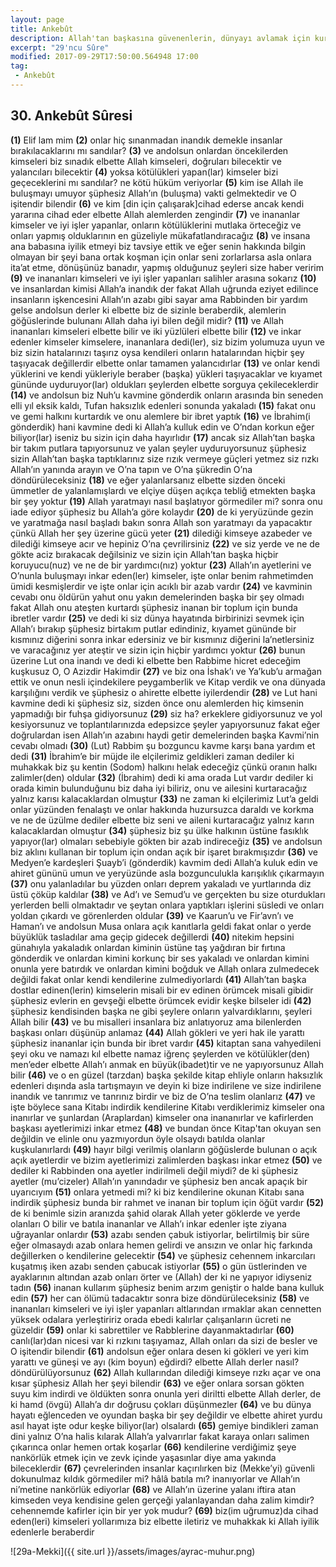 ```yaml
---
layout: page
title: Ankebût
description: Allah'tan başkasına güvenenlerin, dünyayı avlamak için kurdukları teşkilatını bir örümcek ağına benzeten, örümcek meseli.
excerpt: "29'ncu Sûre"
modified: 2017-09-29T17:50:00.564948 17:00
tag: 
 - Ankebût
---
```


## 30. Ankebût Sûresi

**(1)** Elif lam mim 
**(2)** onlar hiç sınanmadan inandık demekle insanlar bırakılacaklarını mı sandılar?
**(3)** ve andolsun onlardan öncekilerden kimseleri biz sınadık elbette Allah kimseleri, doğruları bilecektir ve yalancıları bilecektir 
**(4)** yoksa kötülükleri yapan(lar) kimseler bizi geçeceklerini mı sandılar? ne kötü hüküm veriyorlar
**(5)** kim ise Allah ile buluşmayı umuyor şüphesiz Allah’ın (buluşma) vakti gelmektedir ve O işitendir bilendir
**(6)** ve kim [din için çalışarak]cihad ederse ancak kendi yararına cihad eder elbette Allah alemlerden zengindir
**(7)** ve inananlar kimseler ve iyi işler yapanlar, onların kötülüklerini mutlaka örteceğiz ve onları yapmış olduklarının en güzeliyle mükafatlandıracağız 
**(8)** ve insana ana babasına iyilik etmeyi biz tavsiye ettik ve eğer senin hakkında bilgin olmayan bir şeyi bana ortak koşman için onlar seni zorlarlarsa asla onlara ita’at etme, dönüşünüz banadır, yapmış olduğunuz şeyleri size haber veririm 
**(9)** ve inananları kimseleri ve iyi işler yapanları salihler arasına sokarız
**(10)** ve insanlardan kimisi Allah’a inandık der fakat Allah uğrunda eziyet edilince insanların işkencesini Allah’ın azabı gibi sayar ama Rabbinden bir yardım gelse andolsun derler ki elbette biz de sizinle beraberdik, alemlerin göğüslerinde bulunanı Allah daha iyi bilen değil midir?
**(11)** ve Allah inananları kimseleri elbette bilir ve iki yüzlüleri elbette bilir
**(12)** ve inkar edenler kimseler kimselere, inananlara dedi(ler), siz bizim yolumuza uyun ve biz sizin hatalarınızı taşırız oysa kendileri onların hatalarından hiçbir şey taşıyacak değillerdir elbette onlar tamamen yalancıdırlar
**(13)** ve onlar kendi yüklerini ve kendi yükleriyle beraber (başka) yükleri taşıyacaklar ve kıyamet gününde uyduruyor(lar) oldukları şeylerden elbette sorguya çekileceklerdir 
**(14)** ve andolsun biz Nuh’u kavmine gönderdik onların arasında bin seneden elli yıl eksik kaldı, Tufan haksızlık edenleri sonunda yakaladı
**(15)** fakat onu ve gemi halkını kurtardık ve onu alemlere bir ibret yaptık 
**(16)** ve İbrahim(i gönderdik) hani kavmine dedi ki Allah’a kulluk edin ve O’ndan korkun eğer biliyor(lar) iseniz bu sizin için daha hayırlıdır 
**(17)** ancak siz Allah’tan başka bir takım putlara tapıyorsunuz ve yalan şeyler uyduruyorsunuz şüphesiz sizin Allah’tan başka taptıklarınız size rızık vermeye güçleri yetmez siz rızkı Allah’ın yanında arayın ve O’na tapın ve O’na şükredin O’na döndürüleceksiniz
**(18)** ve eğer yalanlarsanız elbette sizden önceki ümmetler de yalanlamışlardı ve elçiye düşen açıkça tebliğ etmekten başka bir şey yoktur 
**(19)** Allah yaratmayı nasıl başlatıyor görmediler mi? sonra onu iade ediyor şüphesiz bu Allah’a göre kolaydır
**(20)** de ki yeryüzünde gezin ve yaratmağa nasıl başladı bakın sonra Allah son yaratmayı da yapacaktır çünkü Allah her şey üzerine gücü yeter
**(21)** dilediği kimseye azabeder ve dilediği kimseye acır ve hepiniz O’na çevrilirsiniz
**(22)** ve siz yerde ve ne de gökte aciz bırakacak değilsiniz ve sizin için Allah’tan başka hiçbir koruyucu(nuz) ve ne de bir yardımcı(nız) yoktur 
**(23)** Allah’ın ayetlerini ve O’nunla buluşmayı inkar eden(ler) kimseler, işte onlar benim rahmetimden ümidi kesmişlerdir ve işte onlar için acıklı bir azab vardır 
**(24)** ve kavminin cevabı onu öldürün yahut onu yakın demelerinden başka bir şey olmadı fakat Allah onu ateşten kurtardı şüphesiz inanan bir toplum için bunda ibretler vardır 
**(25)** ve dedi ki siz dünya hayatında birbirinizi sevmek için Allah’ı bırakıp şüphesiz birtakım putlar edindiniz, kıyamet gününde bir kısmınız diğerini sonra inkar edersiniz ve bir kısmınız diğerini la’netlersiniz ve varacağınız yer ateştir ve sizin için hiçbir yardımcı yoktur 
**(26)** bunun üzerine Lut ona inandı ve dedi ki elbette ben Rabbime hicret edeceğim kuşkusuz O, O Azizdir Hakimdir
**(27)** ve biz ona İshak’ı ve Ya’kub’u armağan ettik ve onun nesli içindekilere peygamberlik ve Kitap verdik ve ona dünyada karşılığını verdik ve şüphesiz o ahirette elbette iyilerdendir
**(28)** ve Lut hani kavmine dedi ki şüphesiz siz, sizden önce onu alemlerden hiç kimsenin yapmadığı bir fuhşa gidiyorsunuz
**(29)** siz ha? erkeklere gidiyorsunuz ve yol kesiyorsunuz ve toplantılarınızda edepsizce şeyler yapıyorsunuz fakat eğer doğrulardan isen Allah’ın azabını haydi getir demelerinden başka Kavmi’nin cevabı olmadı
**(30)** (Lut) Rabbim şu bozguncu kavme karşı bana yardım et dedi 
**(31)** İbrahim’e bir müjde ile elçilerimiz geldikleri zaman dediler ki muhakkak biz şu kentin (Sodom) halkını helak edeceğiz çünkü oranın halkı zalimler(den) oldular
**(32)** (İbrahim) dedi ki ama orada Lut vardır dediler ki orada 	kimin bulunduğunu biz daha iyi biliriz, onu ve ailesini kurtaracağız yalnız karısı kalacaklardan olmuştur
**(33)** ne zaman ki elçilerimiz Lut’a geldi onlar yüzünden fenalaştı ve onlar hakkında huzursuzca daraldı ve korkma ve ne de üzülme dediler elbette biz seni ve aileni kurtaracağız yalnız karın kalacaklardan olmuştur
**(34)** şüphesiz biz şu ülke halkının üstüne fasıklık yapıyor(lar) olmaları sebebiyle gökten bir azab indireceğiz 
**(35)** ve andolsun biz aklını kullanan bir toplum için ondan açık bir işaret bırakmışızdır 
**(36)** ve Medyen’e kardeşleri Şuayb’i (gönderdik) kavmim dedi Allah’a kuluk edin ve ahiret gününü umun ve yeryüzünde asla bozgunculukla karışıklık çıkarmayın
**(37)** onu yalanladılar bu yüzden onları deprem yakaladı ve yurtlarında diz üstü çöküp kaldılar
**(38)** ve Ad’ı ve Semud’u ve gerçekten bu size oturdukları yerlerden belli olmaktadır ve şeytan onlara yaptıkları işlerini süsledi ve onları yoldan çıkardı ve görenlerden oldular
**(39)** ve Kaarun’u ve Fir’avn’ı ve Haman’ı ve andolsun Musa onlara açık kanıtlarla geldi fakat onlar o yerde büyüklük tasladılar ama geçip gidecek değillerdi
**(40)** nitekim hepsini günahıyla yakaladık onlardan kiminin üstüne 	taş yağdıran bir fırtına gönderdik ve onlardan kimini korkunç bir ses yakaladı ve onlardan kimini onunla yere batırdık ve onlardan kimini boğduk ve Allah onlara zulmedecek değildi fakat onlar kendi kendilerine zulmediyorlardı 
**(41)** Allah’tan başka dostlar edinen(lerin) kimselerin misali bir ev edinen örümcek misali gibidir şüphesiz evlerin en gevşeği elbette örümcek evidir keşke bilseler idi
**(42)** şüphesiz kendisinden başka ne gibi şeylere onların yalvardıklarını, şeyleri Allah bilir
**(43)** ve bu misalleri insanlara biz anlatıyoruz ama bilenlerden başkası onları düşünüp anlamaz 
**(44)** Allah gökleri ve yeri hak ile yarattı şüphesiz inananlar için bunda bir ibret vardır
**(45)** kitaptan sana vahyedileni şeyi oku ve namazı kıl elbette namaz iğrenç şeylerden ve kötülükler(den) men’eder elbette Allah’ı anmak en büyük(ibadet)tir ve ne yapıyorsunuz Allah bilir 
**(46)** ve o en güzel (tarzdan) başka şekilde kitap ehliyle onların haksızlık edenleri dışında asla tartışmayın ve deyin ki bize indirilene ve size indirilene inandık ve tanrımız ve tanrınız birdir ve biz de O’na teslim olanlarız
**(47)** ve işte böylece sana Kitabı indirdik kendilerine Kitabı verdiklerimiz kimseler ona inanırlar ve şunlardan (Araplardan) kimseler ona inananırlar ve kafirlerden başkası ayetlerimizi inkar etmez 
**(48)** ve bundan önce Kitap'tan okuyan sen değildin ve elinle onu yazmıyordun öyle olsaydı batılda olanlar kuşkulanırlardı
**(49)** hayır bilgi verilmiş olanların göğüslerde bulunan o açık açık ayetlerdir ve bizim ayetlerimizi zalimlerden başkası inkar etmez 
**(50)** ve dediler ki Rabbinden ona ayetler indirilmeli değil miydi? de ki şüphesiz ayetler (mu’cizeler) Allah’ın yanındadır ve şüphesiz ben ancak apaçık bir uyarıcıyım
**(51)** onlara yetmedi mi? ki biz kendilerine okunan Kitabı sana indirdik şüphesiz bunda bir rahmet ve inanan bir toplum için öğüt vardır 
**(52)** de ki benimle sizin aranızda şahid olarak Allah yeter göklerde ve yerde olanları O bilir ve batıla inananlar ve Allah’ı inkar edenler işte ziyana uğrayanlar onlardır 
**(53)** azabı senden çabuk istiyorlar, belirtilmiş bir süre eğer olmasaydı azab onlara hemen gelirdi ve ansızın ve onlar hiç farkında değillerken o kendilerine gelecektir
**(54)** ve şüphesiz cehennem inkarcıları kuşatmış iken azabı senden çabucak istiyorlar 
**(55)** o gün üstlerinden ve ayaklarının altından azab onları örter ve (Allah) der ki ne yapıyor idiyseniz tadın 
**(56)** inanan kullarım şüphesiz benim arzım geniştir o halde bana kulluk edin
**(57)** her can ölümü tadacaktır sonra bize döndürüleceksiniz
**(58)** ve inananları kimseleri ve iyi işler yapanları altlarından ırmaklar akan cennetten	yüksek odalara yerleştiririz orada ebedi kalırlar çalışanların ücreti ne güzeldir 
**(59)** onlar ki sabrettiler ve Rabblerine dayanmaktadırlar
**(60)** canlı(lar)dan nicesi var ki rızkını taşıyamaz, Allah onları da sizi de besler ve O işitendir bilendir
**(61)** andolsun eğer onlara desen ki gökleri ve yeri kim yarattı ve güneşi ve ayı (kim boyun) eğdirdi? elbette Allah derler nasıl? döndürülüyorsunuz
**(62)** Allah kullarından dilediği kimseye rızkı açar ve ona kısar şüphesiz Allah her şeyi bilendir
**(63)** ve eğer onlara sorsan gökten suyu kim indirdi ve öldükten sonra onunla yeri diriltti elbette Allah derler, de ki hamd (övgü) Allah’a dır doğrusu çokları düşünmezler
**(64)** ve bu dünya hayatı eğlenceden ve oyundan başka bir şey değildir ve elbette ahiret yurdu asıl hayat işte odur keşke biliyor(lar) olsalardı
**(65)** gemiye bindikleri zaman dini yalnız O’na halis kılarak Allah’a yalvarırlar fakat karaya onları salimen çıkarınca onlar hemen ortak koşarlar
**(66)** kendilerine verdiğimiz şeye nankörlük etmek için ve zevk içinde yaşasınlar diye ama yakında bileceklerdir
**(67)** çevrelerinden insanlar kaçırılırken biz (Mekke’yi) güvenli dokunulmaz kıldık görmediler mi? hâlâ batıla mı? inanıyorlar ve Allah’ın ni’metine nankörlük ediyorlar
**(68)** ve Allah’ın üzerine yalanı iftira atan kimseden veya kendisine gelen gerçeği yalanlayandan daha zalim kimdir? cehennemde kafirler için bir yer yok mudur? 
**(69)** biz(im uğrumuz)da cihad eden(leri) kimseleri yollarımıza biz elbette iletiriz ve muhakkak ki Allah iyilik edenlerle beraberdir

![29a-Mekki]({{ site.url }}/assets/images/ayrac-muhur.png)
